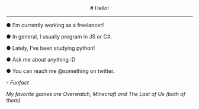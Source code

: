 <center> # Hello! </center>

***
  
● I'm currently working as a freelancer!
  
● In general, I usually program in JS or C#.
  
● Lately, I've been studying python!
  
● Ask me about anything :D
  
● You can reach me @something on twitter.

_- Funfact_
  
_My favorite games are Overwatch, Minecraft and The Last of Us (both of them)_
